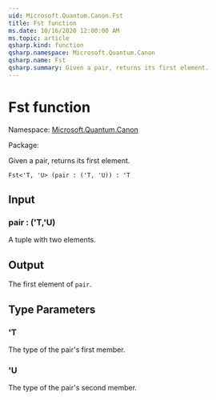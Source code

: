 ```yaml
---
uid: Microsoft.Quantum.Canon.Fst
title: Fst function
ms.date: 10/16/2020 12:00:00 AM
ms.topic: article
qsharp.kind: function
qsharp.namespace: Microsoft.Quantum.Canon
qsharp.name: Fst
qsharp.summary: Given a pair, returns its first element.
---
```


# Fst function

Namespace: [Microsoft.Quantum.Canon](xref:Microsoft.Quantum.Canon)

Package: [](https://nuget.org/packages/)


Given a pair, returns its first element.

```Q#
Fst<'T, 'U> (pair : ('T, 'U)) : 'T
```


## Input

### pair : ('T,'U)

A tuple with two elements.



## Output

The first element of `pair`.

## Type Parameters

### 'T

The type of the pair's first member.


### 'U

The type of the pair's second member.

